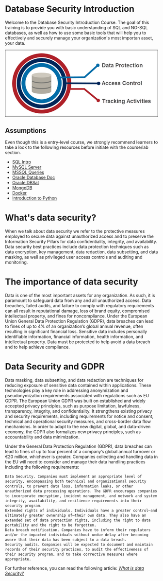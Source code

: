 # Database Security Introduction

Welcome to the Database Security Introduction Course. The goal of this training is to provide you with basic understanding of SQL and NO-SQL databases, as well as how to use some basic tools that will help you to effectively and securely manage your organization's most importan asset, your data.

![](./img/layers-of-database-security.png)


## Assumptions

Even though this is a entry-level course, we strongly recommend learners to take a look to the following resources before initiate with the course/lab section.
* [SQL Intro](https://www.w3schools.com/sql/sql_intro.asp)
* [MySQL Server](https://dev.mysql.com/doc/)
* [MSSQL Queries](https://docs.microsoft.com/es-es/sql/t-sql/queries/queries?view=sql-server-ver15)
* [Oracle Database Doc](https://docs.oracle.com/en/database/)
* [Oracle DBSat](https://www.oracle.com/database/technologies/security/dbsat.html)
* [MongoDB](https://docs.mongodb.com/)
* [Docker](https://docs.docker.com/engine/install/)
* [Introduction to Python](https://www.python.org/about/gettingstarted/)


# What's data security?

When we talk about data security we refer to the protective measures employed to secure data against unauthorized access and to preserve the Information Security Pillars for data confidentiality, integrity, and availability. Data security best practices include data protection techniques such as data encryption, key management, data redaction, data subsetting, and data masking, as well as privileged user access controls and auditing and monitoring.

# The importance of data security

Data is one of the most important assets for any organization. As such, it is paramount to safeguard data from any and all unauthorized access. Data breaches, failed audits, and failure to comply with regulatory requirements can all result in reputational damage, loss of brand equity, compromised intellectual property, and fines for noncompliance. Under the European Union General Data Protection Regulation (GDPR), data breaches can lead to fines of up to 4% of an organization’s global annual revenue, often resulting in significant financial loss. Sensitive data includes personally identifiable information, financial information, health information, and intellectual property. Data must be protected to help avoid a data breach and to help achieve compliance.


# Data Security and GDPR

Data masking, data subsetting, and data redaction are techniques for reducing exposure of sensitive data contained within applications. These technologies play a key role in addressing anonymization and pseudonymization requirements associated with regulations such as EU GDPR. The European Union GDPR was built on established and widely accepted privacy principles, such as purpose limitation, lawfulness, transparency, integrity, and confidentiality. It strengthens existing privacy and security requirements, including requirements for notice and consent, technical and operational security measures, and cross-border data flow mechanisms. In order to adapt to the new digital, global, and data-driven economy, the GDPR also formalizes new privacy principles, such as accountability and data minimization.

Under the General Data Protection Regulation (GDPR), data breaches can lead to fines of up to four percent of a company’s global annual turnover or €20 million, whichever is greater. Companies collecting and handling data in the EU will need to consider and manage their data handling practices including the following requirements:

    Data Security. Companies must implement an appropriate level of security, encompassing both technical and organizational security controls, to prevent data loss, information leaks, or other unauthorized data processing operations. The GDPR encourages companies to incorporate encryption, incident management, and network and system integrity, availability, and resilience requirements into their security program.
    Extended rights of individuals. Individuals have a greater control—and ultimately greater ownership of–their own data. They also have an extended set of data protection rights, including the right to data portability and the right to be forgotten.
    Data breach notification. Companies have to inform their regulators and/or the impacted individuals without undue delay after becoming aware that their data has been subject to a data breach.
    Security audits. Companies will be expected to document and maintain records of their security practices, to audit the effectiveness of their security program, and to take corrective measures where appropriate.


For further reference, you can read  the following article: *[What is data Security?](https://www.oracle.com/es/security/database-security/what-is-data-security/)*
